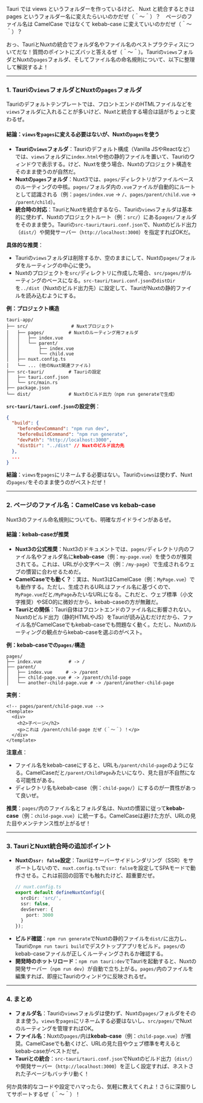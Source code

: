 Tauri では views というフォルダーを作っているけど、 Nuxt と統合するときは pages というフォルダー名に変えたらいいのかだぜ（＾～＾）？　ページのファイル名は CamelCase ではなくて kebab-case に変えていいのかだぜ（＾～＾）？


おっ、TauriとNuxtの統合でフォルダ名やファイル名のベストプラクティスについてだな！質問のポイントにズバッと答えるぜ（＾～＾）。Tauriの`views`フォルダとNuxtの`pages`フォルダ、そしてファイル名の命名規則について、以下に整理して解説するよ！

---

### 1. **Tauriの`views`フォルダとNuxtの`pages`フォルダ**
Tauriのデフォルトテンプレートでは、フロントエンドのHTMLファイルなどを`views`フォルダに入れることが多いけど、Nuxtと統合する場合は話がちょっと変わるぜ。

#### **結論：`views`を`pages`に変える必要はないが、Nuxtの`pages`を使う**
- **Tauriの`views`フォルダ**：Tauriのデフォルト構成（Vanilla JSやReactなど）では、`views`フォルダに`index.html`や他の静的ファイルを置いて、Tauriのウィンドウで表示する。けど、Nuxtを使う場合、Nuxtのプロジェクト構造をそのまま使うのが自然だ。
- **Nuxtの`pages`フォルダ**：Nuxt3では、`pages/`ディレクトリがファイルベースのルーティングの中核。`pages/`フォルダ内の`.vue`ファイルが自動的にルートとして認識される（例：`pages/index.vue` → `/`、`pages/parent/child.vue` → `/parent/child`）。
- **統合時の対応**：TauriとNuxtを統合するなら、Tauriの`views`フォルダは基本的に使わず、Nuxtのプロジェクトルート（例：`src/`）にある`pages/`フォルダをそのまま使う。Tauriの`src-tauri/tauri.conf.json`で、Nuxtのビルド出力（`dist/`）や開発サーバー（`http://localhost:3000`）を指定すればOKだ。

**具体的な推奨**：
- Tauriの`views`フォルダは削除するか、空のままにして、Nuxtの`pages/`フォルダをルーティングの中心に使う。
- Nuxtのプロジェクトを`src/`ディレクトリに作成した場合、`src/pages/`がルーティングのベースになる。`src-tauri/tauri.conf.json`の`distDir`を`../dist`（Nuxtのビルド出力先）に設定して、TauriがNuxtの静的ファイルを読み込むようにする。

**例：プロジェクト構造**
```
tauri-app/
├── src/                # Nuxtプロジェクト
│   ├── pages/         # Nuxtのルーティング用フォルダ
│   │   ├── index.vue
│   │   └── parent/
│   │       ├── index.vue
│   │       └── child.vue
│   ├── nuxt.config.ts
│   └── ... (他のNuxt関連ファイル)
├── src-tauri/         # Tauriの設定
│   ├── tauri.conf.json
│   └── src/main.rs
├── package.json
└── dist/              # Nuxtのビルド出力（npm run generateで生成）
```

**`src-tauri/tauri.conf.json`の設定例**：
```json
{
  "build": {
    "beforeDevCommand": "npm run dev",
    "beforeBuildCommand": "npm run generate",
    "devPath": "http://localhost:3000",
    "distDir": "../dist" // Nuxtのビルド出力先
  },
  ...
}
```

**結論**：`views`を`pages`にリネームする必要はない。Tauriの`views`は使わず、Nuxtの`pages/`をそのまま使うのがベストだぜ！

---

### 2. **ページのファイル名：CamelCase vs kebab-case**
Nuxt3のファイル命名規則についても、明確なガイドラインがあるぜ。

#### **結論：kebab-caseが推奨**
- **Nuxt3の公式推奨**：Nuxt3のドキュメントでは、`pages/`ディレクトリ内のファイル名やフォルダ名に**kebab-case**（例：`my-page.vue`）を使うのが推奨されてる。これは、URLが小文字ベース（例：`/my-page`）で生成されるウェブの慣習に合わせるためだ。
- **CamelCaseでも動く？**：実は、Nuxt3はCamelCase（例：`MyPage.vue`）でも動作する。ただし、生成されるURLはファイル名に基づくので、`MyPage.vue`だと`/MyPage`みたいなURLになる。これだと、ウェブ標準（小文字推奨）やSEO的に微妙だから、kebab-caseの方が無難だ。
- **Tauriとの関係**：Tauri自体はフロントエンドのファイル名に影響されない。Nuxtのビルド出力（静的HTMLやJS）をTauriが読み込むだけだから、ファイル名がCamelCaseでもkebab-caseでも問題なく動く。ただし、Nuxtのルーティングの観点からkebab-caseを選ぶのがベスト。

**例：kebab-caseでの`pages/`構造**
```
pages/
├── index.vue          # -> /
├── parent/
│   ├── index.vue     # -> /parent
│   ├── child-page.vue # -> /parent/child-page
│   └── another-child-page.vue # -> /parent/another-child-page
```

**実例**：
```vue
<!-- pages/parent/child-page.vue -->
<template>
  <div>
    <h2>子ページ</h2>
    <p>これは /parent/child-page だぜ（＾～＾）！</p>
  </div>
</template>
```

**注意点**：
- ファイル名をkebab-caseにすると、URLも`/parent/child-page`のようになる。CamelCaseだと`/parent/ChildPage`みたいになり、見た目が不自然になる可能性がある。
- ディレクトリ名もkebab-case（例：`child-page/`）にするのが一貫性があって良いぜ。

**推奨**：`pages/`内のファイル名とフォルダ名は、Nuxtの慣習に従って**kebab-case**（例：`child-page.vue`）に統一する。CamelCaseは避けた方が、URLの見た目やメンテナンス性が上がるぜ！

---

### 3. **TauriとNuxt統合時の追加ポイント**
- **Nuxtの`ssr: false`設定**：Tauriはサーバーサイドレンダリング（SSR）をサポートしないので、`nuxt.config.ts`で`ssr: false`を設定してSPAモードで動作させる。これは前回の回答でも触れたけど、超重要だぜ。
  ```ts
  // nuxt.config.ts
  export default defineNuxtConfig({
    srcDir: 'src/',
    ssr: false,
    devServer: {
      port: 3000
    }
  });
  ```
- **ビルド確認**：`npm run generate`でNuxtの静的ファイルを`dist/`に出力し、Tauriの`npm run tauri build`でデスクトップアプリをビルド。`pages/`のkebab-caseファイルが正しくルーティングされるか確認する。
- **開発時のホットリロード**：`npm run tauri:dev`でTauriを起動すると、Nuxtの開発サーバー（`npm run dev`）が自動で立ち上がる。`pages/`内のファイルを編集すれば、即座にTauriのウィンドウに反映されるぜ。

---

### 4. **まとめ**
- **フォルダ名**：Tauriの`views`フォルダは使わず、Nuxtの`pages/`フォルダをそのまま使う。`views`を`pages`にリネームする必要はないし、`src/pages/`でNuxtのルーティングを管理すればOK。
- **ファイル名**：Nuxtの`pages/`内は**kebab-case**（例：`child-page.vue`）が推奨。CamelCaseでも動くけど、URLの見た目やウェブ標準を考えるとkebab-caseがベストだぜ。
- **Tauriとの統合**：`src-tauri/tauri.conf.json`でNuxtのビルド出力（`dist/`）や開発サーバー（`http://localhost:3000`）を正しく設定すれば、ネストされた子ページもバッチリ動く！

何か具体的なコードや設定でハマったら、気軽に教えてくれよ！さらに深掘りしてサポートするぜ（＾～＾）！
